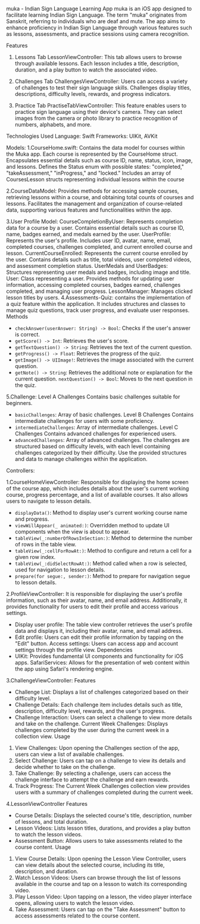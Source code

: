 muka - Indian Sign Language Learning App
muka is an iOS app designed to facilitate learning Indian Sign Language. The term "muka" originates from Sanskrit, referring to individuals who are deaf and mute. The app aims to enhance proficiency in Indian Sign Language through various features such as lessons, assessments, and practice sessions using camera recognition.

Features
1. Lessons Tab
LessonViewController: This tab allows users to browse through available lessons. Each lesson includes a title, description, duration, and a play button to watch the associated video.

2. Challenges Tab
ChallengesViewController: Users can access a variety of challenges to test their sign language skills. Challenges display titles, descriptions, difficulty levels, rewards, and progress indicators.

3. Practice Tab
PractiseTabViewController: This feature enables users to practice sign language using their device's camera. They can select images from the camera or photo library to practice recognition of numbers, alphabets, and more.

Technologies Used
Language: Swift
Frameworks: UIKit, AVKit

Models:
1.CourseHome.swift:
Contains the data model for courses within the Muka app.
Each course is represented by the CourseHome struct.
Encapsulates essential details such as course ID, name, status, icon, image, and lessons.
Defines the Status enum with possible states: "completed," "takeAssessment," "inProgress," and "locked."
Includes an array of CoursesLesson structs representing individual lessons within the course

2.CourseDataModel:
Provides methods for accessing sample courses, retrieving lessons within a course, and obtaining total counts of courses and lessons.
Facilitates the management and organization of course-related data, supporting various features and functionalities within the app.

3.User Profile Model:
CourseCompletionByUser:
Represents completion data for a course by a user.
Contains essential details such as course ID, name, badges earned, and medals earned by the user.
UserProfile:
Represents the user's profile.
Includes user ID, avatar, name, email, completed courses, challenges completed, and current enrolled course and lesson.
CurrentCourseEnrolled:
Represents the current course enrolled by the user.
Contains details such as title, total videos, user completed videos, and assessment completion status.
UserMedals and UserBadges:
Structures representing user medals and badges, including image and title.
User:
Class representing a user.
Provides methods for updating user information, accessing completed courses, badges earned, challenges completed, and managing user progress.
LessonManager:
Manages clicked lesson titles by users.
4.Assessments-Quiz: 
contains the implementation of a quiz feature within the application. It includes structures and classes to manage quiz questions, track user progress, and evaluate user responses.
Methods
- `checkAnswer(userAnswer: String) -> Bool`: Checks if the user's answer is correct.
- `getScore() -> Int`: Retrieves the user's score.
- `getTextQuestion() -> String`: Retrieves the text of the current question.
- `getProgress() -> Float`: Retrieves the progress of the quiz.
- `getImage() -> UIImage!`: Retrieves the image associated with the current question.
- `getNote() -> String`: Retrieves the additional note or explanation for the current question.
`nextQuestion() -> Bool`: Moves to the next question in the quiz.

5.Challenge:
Level A Challenges
Contains basic challenges suitable for beginners.
- `basicChallenges`: Array of basic challenges.
Level B Challenges
Contains intermediate challenges for users with some proficiency.
- `intermediateChallenges`: Array of intermediate challenges.
Level C Challenges
Contains advanced challenges for experienced users.
- `advancedChallenges`: Array of advanced challenges.
The challenges are structured based on difficulty levels, with each level containing challenges categorized by their difficulty. Use the provided structures and data to manage challenges within the application.

Controllers:

1.CourseHomeViewController:
Responsible for displaying the home screen of the course app, which includes details about the user's current working course, progress percentage, and a list of available courses. It also allows users to navigate to lesson details.
- `displayData()`: Method to display user's current working course name and progress.
- `viewWillAppear(_ animated:)`: Overridden method to update UI components when the view is about to appear.
- `tableView(_:numberOfRowsInSection:)`: Method to determine the number of rows in the table view.
- `tableView(_:cellForRowAt:)`: Method to configure and return a cell for a given row index.
- `tableView(_:didSelectRowAt:)`: Method called when a row is selected, used for navigation to lesson details.
- `prepare(for segue:, sender:)`: Method to prepare for navigation segue to lesson details.

2.ProfileViewController:
It is responsible for displaying the user's profile information, such as their avatar, name, and email address. Additionally, it provides functionality for users to edit their profile and access various settings.
- Display user profile: The table view controller retrieves the user's profile data and displays it, including their avatar, name, and email address.
- Edit profile: Users can edit their profile information by tapping on the "Edit" button.
Access settings: Users can access app and account settings through the profile view.
Dependencies
- UIKit: Provides fundamental UI components and functionality for iOS apps.
SafariServices: Allows for the presentation of web content within the app using Safari's rendering engine.

3.ChallengeViewController:
Features
- Challenge List: Displays a list of challenges categorized based on their difficulty level.
- Challenge Details: Each challenge item includes details such as title, description, difficulty level, rewards, and the user's progress.
- Challenge Interaction: Users can select a challenge to view more details and take on the challenge.
Current Week Challenges: Displays challenges completed by the user during the current week in a collection view.
Usage
1. View Challenges: Upon opening the Challenges section of the app, users can view a list of available challenges.
2. Select Challenge: Users can tap on a challenge to view its details and decide whether to take on the challenge.
3. Take Challenge: By selecting a challenge, users can access the challenge interface to attempt the challenge and earn rewards.
4. Track Progress: The Current Week Challenges collection view provides users with a summary of challenges completed during the current week.

4.LessonViewController
Features
- Course Details: Displays the selected course's title, description, number of lessons, and total duration.
- Lesson Videos: Lists lesson titles, durations, and provides a play button to watch the lesson videos.
- Assessment Button: Allows users to take assessments related to the course content.
Usage
1. View Course Details: Upon opening the Lesson View Controller, users can view details about the selected course, including its title, description, and duration.
2. Watch Lesson Videos: Users can browse through the list of lessons available in the course and tap on a lesson to watch its corresponding video.
3. Play Lesson Video: Upon tapping on a lesson, the video player interface opens, allowing users to watch the lesson video.
4. Take Assessment: Users can tap on the "Take Assessment" button to access assessments related to the course content.


